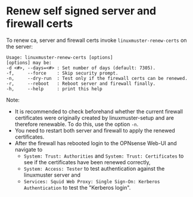 # Renew self signed server and firewall certs

To renew ca, server and firewall certs invoke `linuxmuster-renew-certs` on the server:
  ```
  Usage: linuxmuster-renew-certs [options]
  [options] may be:
  -d <#>, --days=<#> : Set number of days (default: 7305).
  -f,     --force    : Skip security prompt.
  -n,     --dry-run  : Test only if the firewall certs can be renewed.
  -r,     --reboot   : Reboot server and firewall finally.
  -h,     --help     : print this help
  ```

Note:
- It is recommended to check beforehand whether the current firewall certificates were originally created by linuxmuster-setup and are therefore renewable. To do this, use the option `-n`.
- You need to restart both server and firewall to apply the renewed certificates.
- After the firewall has rebooted login to the OPNsense Web-UI and navigate to
  - `System: Trust: Authorities` and `System: Trust: Certificates` to see if the certificates have been renewed correctly,
  - `System: Access: Tester` to test authentication against the linuxmuster server and
  - `Services: Squid Web Proxy: Single Sign-On: Kerberos Authentication` to test the "Kerberos login".
